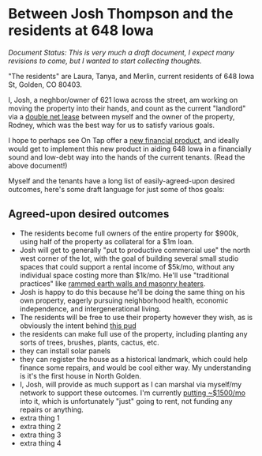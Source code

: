 # Between Josh Thompson and the residents at 648 Iowa

_Document Status: This is very much a draft document, I expect many revisions to come, but I wanted to start collecting thoughts._

"The residents" are Laura, Tanya, and Merlin, current residents of 648 Iowa St, Golden, CO 80403.

I, Josh, a neghbor/owner of 621 Iowa across the street, am working on moving the property into their hands, and count as the current "landlord" via a [double net lease](https://github.com/josh-works/til/blob/main/golden/contracts/double-net-lease-648-iowa.md) between myself and the owner of the property, Rodney, which was the best way for us to satisfy various goals.

I hope to perhaps see On Tap offer a [new financial product](https://josh.works/collateralizing-financial-products-with-present-value-of-rent-flow), and ideally would get to implement this new product in aiding 648 Iowa in a financially sound and low-debt way into the hands of the current tenants. (Read the above document!)

Myself and the tenants have a long list of easily-agreed-upon desired outcomes, here's some draft language for just some of thos goals:

## Agreed-upon desired outcomes

- The residents become full owners of the entire property for $900k, using half of the property as collateral for a $1m loan.
- Josh will get to generally "put to productive commercial use" the north west corner of the lot, with the goal of building several small studio spaces that could support a rental income of $5k/mo, without any individual space costing more than $1k/mo. He'll use "traditional practices" like [rammed earth walls and masonry heaters](https://josh.works/surprisingly-good-for-the-cost).
- Josh is happy to do this because he'll be doing the same thing on his own property, eagerly pursuing neighborhood health, economic independence, and intergenerational living. 
- The residents will be free to use their property however they wish, as is obviously the intent behind [this pud](https://josh.works/pud)
- the residents can make full use of the property, including planting any sorts of trees, brushes, plants, cactus, etc.
- they can install solar panels
- they can register the house as a historical landmark, which could help finance some repairs, and would be cool either way. My understanding is it's the first house in North Golden. 
- I, Josh, will provide as much support as I can marshal via myself/my network to support these outcomes. I'm currently [putting ~$1500/mo](https://github.com/josh-works/til/blob/master/golden/contracts/double-net-lease-648-iowa.md) into it, which is unfortunately "just" going to rent, not funding any repairs or anything.
- extra thing 1 
- extra thing 2 
- extra thing 3 
- extra thing 4 


 